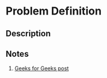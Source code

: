 # Problem Definition

## Description

## Notes

1. [Geeks for Geeks post](http://www.geeksforgeeks.org/minimum-number-of-jumps-to-reach-end-of-a-given-array/)